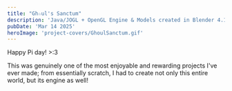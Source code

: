 ```yaml
---
title: "Gh☆ul's Sanctum"
description: 'Java/JOGL + OpenGL Engine & Models created in Blender 4.1'
pubDate: 'Mar 14 2025'
heroImage: 'project-covers/GhoulSanctum.gif'
---
```


Happy Pi day! >:3

This was genuinely one of the most enjoyable and rewarding projects I've ever made; from essentially scratch, I had to create not only this entire world, but its engine as well!
